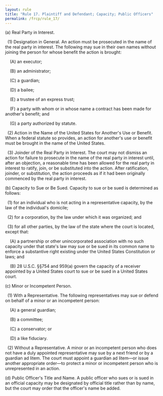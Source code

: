 ```yaml
---
layout: rule
title: "Rule 17. Plaintiff and Defendant; Capacity; Public Officers"
permalink: /frcp/rule_17/
---
```


(a) Real Party in Interest.


&nbsp;&nbsp;(1) Designation in General. An action must be prosecuted in the name of the real party in interest. The following may sue in their own names without joining the person for whose benefit the action is brought:


&nbsp;&nbsp;&nbsp;&nbsp;(A) an executor;


&nbsp;&nbsp;&nbsp;&nbsp;(B) an administrator;


&nbsp;&nbsp;&nbsp;&nbsp;(C) a guardian;


&nbsp;&nbsp;&nbsp;&nbsp;(D) a bailee;


&nbsp;&nbsp;&nbsp;&nbsp;(E) a trustee of an express trust;


&nbsp;&nbsp;&nbsp;&nbsp;(F) a party with whom or in whose name a contract has been made for another's benefit; and


&nbsp;&nbsp;&nbsp;&nbsp;(G) a party authorized by statute.


&nbsp;&nbsp;(2) Action in the Name of the United States for Another's Use or Benefit. When a federal statute so provides, an action for another's use or benefit must be brought in the name of the United States.


&nbsp;&nbsp;(3) Joinder of the Real Party in Interest. The court may not dismiss an action for failure to prosecute in the name of the real party in interest until, after an objection, a reasonable time has been allowed for the real party in interest to ratify, join, or be substituted into the action. After ratification, joinder, or substitution, the action proceeds as if it had been originally commenced by the real party in interest.


(b) Capacity to Sue or Be Sued. Capacity to sue or be sued is determined as follows:


&nbsp;&nbsp;(1) for an individual who is not acting in a representative capacity, by the law of the individual's domicile;


&nbsp;&nbsp;(2) for a corporation, by the law under which it was organized; and


&nbsp;&nbsp;(3) for all other parties, by the law of the state where the court is located, except that:


&nbsp;&nbsp;&nbsp;&nbsp;(A) a partnership or other unincorporated association with no such capacity under that state's law may sue or be sued in its common name to enforce a substantive right existing under the United States Constitution or laws; and


&nbsp;&nbsp;&nbsp;&nbsp;(B) 28 U.S.C. §§754 and 959(a) govern the capacity of a receiver appointed by a United States court to sue or be sued in a United States court.


(c) Minor or Incompetent Person.


&nbsp;&nbsp;(1) With a Representative. The following representatives may sue or defend on behalf of a minor or an incompetent person:


&nbsp;&nbsp;&nbsp;&nbsp;(A) a general guardian;


&nbsp;&nbsp;&nbsp;&nbsp;(B) a committee;


&nbsp;&nbsp;&nbsp;&nbsp;(C) a conservator; or


&nbsp;&nbsp;&nbsp;&nbsp;(D) a like fiduciary.


&nbsp;&nbsp;(2) Without a Representative. A minor or an incompetent person who does not have a duly appointed representative may sue by a next friend or by a guardian ad litem. The court must appoint a guardian ad litem—or issue another appropriate order—to protect a minor or incompetent person who is unrepresented in an action.


(d) Public Officer's Title and Name. A public officer who sues or is sued in an official capacity may be designated by official title rather than by name, but the court may order that the officer's name be added.
